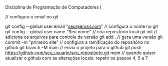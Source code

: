 Disciplina de Programação de Computadores I

// configura o email no git

git config --global user.email "seu@email.com"
// configura o nome no git
git config --global user.name "Seu nome"
// cria repositório local
git init
// adiciona os arquivos para controle de versão
git add .
// gera uma versão
git commit -m "primeiro site"
// configura a ramificação do repositório no github
git branch -M main
// envia o projeto para o github
git push https://github.com/seu_usuario/seu_repositorio.git main
// quando quiser atualizar o github com as alterações locais:
repetir os passos 4, 5 e 7
